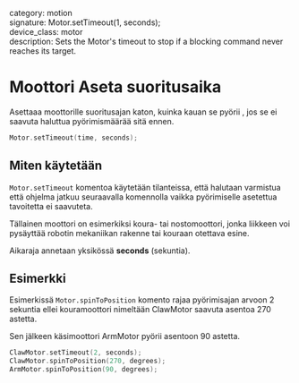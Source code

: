 category: motion  
signature: Motor.setTimeout(1, seconds);  
device_class: motor  
description: Sets the Motor's timeout to stop if a blocking command never reaches its target.  

# Moottori Aseta suoritusaika

Asettaaa moottorille suoritusajan katon, kuinka kauan se pyörii , jos se ei saavuta haluttua pyörimismäärää sitä ennen.  

```cpp
Motor.setTimeout(time, seconds);
```

## Miten käytetään

`Motor.setTimeout` komentoa käytetään tilanteissa, että halutaan varmistua että ohjelma jatkuu seuraavalla komennolla vaikka pyörimiselle asetettua tavoitetta ei saavuteta. 

Tällainen moottori on esimerkiksi koura- tai nostomoottori, jonka liikkeen voi pysäyttää robotin mekaniikan rakenne tai kouraan otettava esine.

Aikaraja annetaan yksikössä **seconds** (sekuntia).

## Esimerkki

Esimerkissä `Motor.spinToPosition` komento rajaa pyörimisajan arvoon 2 sekuntia ellei kouramoottori nimeltään ClawMotor saavuta asentoa 270 astetta. 

Sen jälkeen käsimoottori ArmMotor pyörii asentoon 90 astetta.

```cpp
ClawMotor.setTimeout(2, seconds);
ClawMotor.spinToPosition(270, degrees);
ArmMotor.spinToPosition(90, degrees);
```

<advanced>
</advanced>